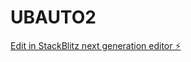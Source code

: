 # UBAUTO2

[Edit in StackBlitz next generation editor ⚡️](https://stackblitz.com/~/github.com/edgarrivero33/UBAUTO2)